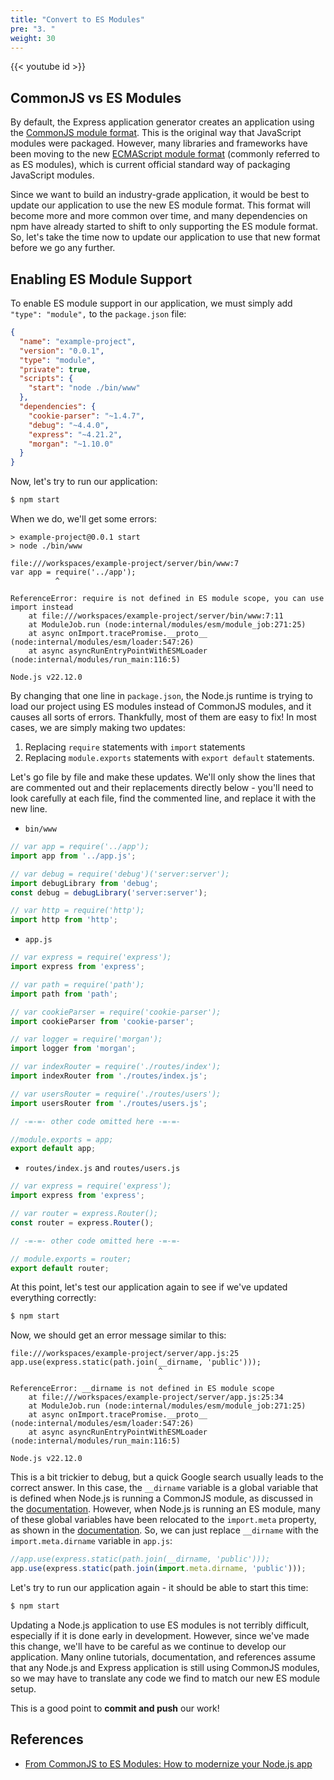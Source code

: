 ```yaml
---
title: "Convert to ES Modules"
pre: "3. "
weight: 30
---
```


{{< youtube id >}}

## CommonJS vs ES Modules

By default, the Express application generator creates an application using the [CommonJS module format](https://nodejs.org/api/modules.html#modules-commonjs-modules). This is the original way that JavaScript modules were packaged. However, many libraries and frameworks have been moving to the new [ECMAScript module format](https://nodejs.org/api/esm.html) (commonly referred to as ES modules), which is current official standard way of packaging JavaScript modules.

Since we want to build an industry-grade application, it would be best to update our application to use the new ES module format. This format will become more and more common over time, and many dependencies on npm have already started to shift to only supporting the ES module format. So, let's take the time now to update our application to use that new format before we go any further.

## Enabling ES Module Support

To enable ES module support in our application, we must simply add `"type": "module",` to the `package.json` file:

```json {hl_lines="4", title="package.json"}
{
  "name": "example-project",
  "version": "0.0.1",
  "type": "module",
  "private": true,
  "scripts": {
    "start": "node ./bin/www"
  },
  "dependencies": {
    "cookie-parser": "~1.4.7",
    "debug": "~4.4.0",
    "express": "~4.21.2",
    "morgan": "~1.10.0"
  }
}
```

Now, let's try to run our application:

```bash {title="terminal"}
$ npm start
```

When we do, we'll get some errors:

``` {title="output"}
> example-project@0.0.1 start
> node ./bin/www

file:///workspaces/example-project/server/bin/www:7
var app = require('../app');
          ^

ReferenceError: require is not defined in ES module scope, you can use import instead
    at file:///workspaces/example-project/server/bin/www:7:11
    at ModuleJob.run (node:internal/modules/esm/module_job:271:25)
    at async onImport.tracePromise.__proto__ (node:internal/modules/esm/loader:547:26)
    at async asyncRunEntryPointWithESMLoader (node:internal/modules/run_main:116:5)

Node.js v22.12.0
```

By changing that one line in `package.json`, the Node.js runtime is trying to load our project using ES modules instead of CommonJS modules, and it causes all sorts of errors. Thankfully, most of them are easy to fix! In most cases, we are simply making two updates:

1. Replacing `require` statements with `import` statements
2. Replacing `module.exports` statements with `export default` statements. 

Let's go file by file and make these updates. We'll only show the lines that are commented out and their replacements directly below - you'll need to look carefully at each file, find the commented line, and replace it with the new line. 

* `bin/www`

```js {title="bin/www"}
// var app = require('../app');
import app from '../app.js';

// var debug = require('debug')('server:server');
import debugLibrary from 'debug';
const debug = debugLibrary('server:server');

// var http = require('http');
import http from 'http';
```

* `app.js`

```js {title="app.js"}
// var express = require('express');
import express from 'express';

// var path = require('path');
import path from 'path';

// var cookieParser = require('cookie-parser');
import cookieParser from 'cookie-parser';

// var logger = require('morgan');
import logger from 'morgan';

// var indexRouter = require('./routes/index');
import indexRouter from './routes/index.js';

// var usersRouter = require('./routes/users');
import usersRouter from './routes/users.js';

// -=-=- other code omitted here -=-=-

//module.exports = app;
export default app;
```

* `routes/index.js` and `routes/users.js`

```js {title="routes/index.js & routes/users.js"}
// var express = require('express');
import express from 'express';

// var router = express.Router();
const router = express.Router();

// -=-=- other code omitted here -=-=-

// module.exports = router;
export default router;
```

At this point, let's test our application again to see if we've updated everything correctly:

```bash {title="terminal"}
$ npm start
```

Now, we should get an error message similar to this:

``` {title="output"}
file:///workspaces/example-project/server/app.js:25
app.use(express.static(path.join(__dirname, 'public')));
                                 ^

ReferenceError: __dirname is not defined in ES module scope
    at file:///workspaces/example-project/server/app.js:25:34
    at ModuleJob.run (node:internal/modules/esm/module_job:271:25)
    at async onImport.tracePromise.__proto__ (node:internal/modules/esm/loader:547:26)
    at async asyncRunEntryPointWithESMLoader (node:internal/modules/run_main:116:5)

Node.js v22.12.0
```

This is a bit trickier to debug, but a quick Google search usually leads to the correct answer. In this case, the `__dirname` variable is a global variable that is defined when Node.js is running a CommonJS module, as discussed in the [documentation](https://nodejs.org/docs/latest/api/modules.html#__dirname). However, when Node.js is running an ES module, many of these global variables have been relocated to the `import.meta` property, as shown in the [documentation](https://nodejs.org/api/esm.html#importmetadirname). So, we can just replace `__dirname` with the `import.meta.dirname` variable in `app.js`:

```js {title="app.js"}
//app.use(express.static(path.join(__dirname, 'public')));
app.use(express.static(path.join(import.meta.dirname, 'public')));
```

Let's try to run our application again - it should be able to start this time:

```bash {title="terminal"}
$ npm start
```

Updating a Node.js application to use ES modules is not terribly difficult, especially if it is done early in development. However, since we've made this change, we'll have to be careful as we continue to develop our application. Many online tutorials, documentation, and references assume that any Node.js and Express application is still using CommonJS modules, so we may have to translate any code we find to match our new ES module setup. 

This is a good point to **commit and push** our work!

## References

* [From CommonJS to ES Modules: How to modernize your Node.js app](https://electerious.medium.com/from-commonjs-to-es-modules-how-to-modernize-your-node-js-app-ad8cdd4fb662)